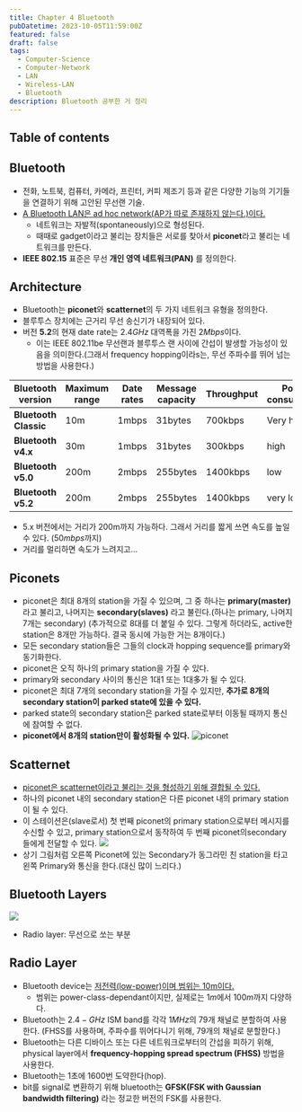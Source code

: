 ```yaml
---
title: Chapter 4 Bluetooth
pubDatetime: 2023-10-05T11:59:00Z
featured: false
draft: false
tags:
  - Computer-Science
  - Computer-Network
  - LAN
  - Wireless-LAN
  - Bluetooth
description: Bluetooth 공부한 거 정리
---
```


## Table of contents

## Bluetooth

- 전화, 노트북, 컴퓨터, 카메라, 프린터, 커피 제조기 등과 같은 다양한 기능의 기기들을 연결하기 위해 고안된 무선랜 기술.
- <u>A Bluetooth LAN은 ad hoc network(AP가 따로 존재하지 않는다.)이다.</u>
  - 네트워크는 자발적(spontaneously)으로 형성된다.
  - 때때로 gadget이라고 불리는 장치들은 서로를 찾아서 **piconet**라고 불리는 네트워크를 만든다.
- **IEEE 802.15** 표준은 무선 **개인 영역 네트워크(PAN)** 를 정의한다.

## Architecture

- Bluetooth는 **piconet**와 **scatternet**의 두 가지 네트워크 유형을 정의한다.
- 블루투스 장치에는 근거리 무선 송신기가 내장되어 있다.
- 버전 **5.2**의 현재 date rate는 $2.4GHz$ 대역폭을 가진 $2Mbps$이다.
  - 이는 IEEE 802.11be 무선랜과 블루투스 랜 사이에 간섭이 발생할 가능성이 있음을 의미한다.(그래서 frequency hopping이라s는, 무선 주파수를 뛰어 넘는 방법을 사용한다.)

| Bluetooth version     | Maximum range | Date rates | Message capacity | Throughput | Power consumption |
| --------------------- | ------------- | ---------- | ---------------- | ---------- | ----------------- |
| **Bluetooth Classic** | 10m           | 1mbps      | 31bytes          | 700kbps    | Very high         |
| **Bluetooth v4.x**    | 30m           | 1mbps      | 31bytes          | 300kbps    | high              |
| **Bluetooth v5.0**    | 200m          | 2mbps      | 255bytes         | 1400kbps   | low               |
| **Bluetooth v5.2**    | 200m          | 2mbps      | 255bytes         | 1400kbps   | very low          |

- 5.x 버전에서는 거리가 200m까지 가능하다. 그래서 거리를 짧게 쓰면 속도를 높일 수 있다. ($50mbps$까지)
- 거리를 멀리하면 속도가 느려지고...

## Piconets

- piconet은 최대 8개의 station을 가질 수 있으며, 그 중 하나는 **primary(master)** 라고 불리고, 나머지는 **secondary(slaves)** 라고 불린다.(하나는 primary, 나머지 7개는 secondary) (추가적으로 8대를 더 붙일 수 있다. 그렇게 하더라도, active한 station은 8개만 가능하다. 결국 동시에 가능한 거는 8개이다.)
- 모든 secondary station들은 그들의 clock과 hopping sequence를 primary와 동기화한다.
- piconet은 오직 하나의 primary station을 가질 수 있다.
- primary와 secondary 사이의 통신은 1대1 또는 1대多가 될 수 있다.
- piconet은 최대 7개의 secondary station을 가질 수 있지만, **추가로 8개의 secondary station이 parked state에 있을 수 있다.**
- parked state의 secondary station은 parked state로부터 이동될 때까지 통신에 참여할 수 없다.
- **piconet에서 8개의 station만이 활성화될 수 있다.**
  ![piconet](https://res.cloudinary.com/gyunseo-blog/image/upload/f_auto/v1699084869/image_po3pgh.png)

## Scatternet

- <u>piconet은 scatternet이라고 불리는 것을 형성하기 위해 결합될 수 있다.</u>
- 하나의 piconet 내의 secondary station은 다른 piconet 내의 primary station이 될 수 있다.
- 이 스테이션은(slave로서) 첫 번째 piconet의 primary station으로부터 메시지를 수신할 수 있고, primary station으로서 동작하여 두 번째 piconet의secondary들에게 전달할 수 있다.
  ![](https://res.cloudinary.com/gyunseo-blog/image/upload/f_auto/v1699086717/image_ym9fit.png)
- 상기 그림처럼 오른쪽 Piconet에 있는 Secondary가 동그라민 친 station을 타고 왼쪽 Primary와 통신을 한다.(대신 많이 느리다.)

## Bluetooth Layers

![](https://res.cloudinary.com/gyunseo-blog/image/upload/f_auto/v1699087517/image_hgbmyw.png)

- Radio layer: 무선으로 쏘는 부분

## Radio Layer

- Bluetooth device는 <u>저전력(low-power)이며 범위는 10m이다.</u>
  - 범위는 power-class-dependant이지만, 실제로는 $1m$에서 $100m$까지 다양하다.
- Bluetooth는 $2.4-GHz$ ISM band를 각각 $1MHz$의 79개 채널로 분할하여 사용한다. (FHSS를 사용하며, 주파수를 뛰어다니기 위해, 79개의 채널로 분할한다.)
- Bluetooth는 다른 디바이스 또는 다른 네트워크로부터의 간섭을 피하기 위해, physical layer에서 **frequency-hopping spread spectrum (FHSS)** 방법을 사용한다.
- Bluetooth는 1초에 1600번 도약한다(hop).
- bit를 signal로 변환하기 위해 bluetooth는 **GFSK(FSK with Gaussian bandwidth filtering)** 라는 정교한 버전의 FSK를 사용한다.

##
